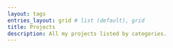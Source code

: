 ```yaml
---
layout: tags
entries_layout: grid # list (default), grid
title: Projects
description: All my projects listed by categories.
---
```

